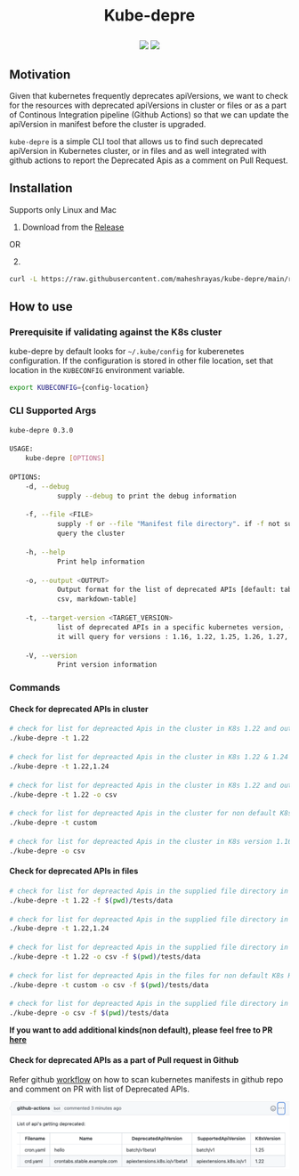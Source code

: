 

<h1 align="center">
  <p align="center">Kube-depre</p>
</h1>

<div align="center">
  <a href=""https://github.com/maheshrayas/kube-depre/actions/workflows/ci.yaml" alt="Build"><img src="https://github.com/maheshrayas/kube-depre/actions/workflows/ci.yaml/badge.svg" /></a>
  <a href="https://codecov.io/gh/maheshrayas/kube-depre" alt="Lint"><img src="https://codecov.io/gh/maheshrayas/kube-depre/branch/main/graph/badge.svg?token=VF6UCCDNXI" /></a>
</div>


## Motivation

Given that kubernetes frequently deprecates apiVersions, we want to check for the resources with deprecated apiVersions in cluster or files or as a part of Continous Integration pipeline (Github Actions) so that we can update the apiVersion in manifest before the cluster is upgraded.

`kube-depre` is a simple CLI tool that allows us to find such deprecated apiVersion in Kubernetes cluster, or in files and as well integrated with github actions to report the Deprecated Apis as a comment on Pull Request.

## Installation

Supports only Linux and Mac

1. Download from the [Release](https://github.com/maheshrayas/kube-depre/releases)

OR

2.

```bash
curl -L https://raw.githubusercontent.com/maheshrayas/kube-depre/main/release/install.sh | sh -

```

## How to use

### Prerequisite if validating against the K8s cluster

kube-depre by default looks for `~/.kube/config` for kuberenetes configuration. If the configuration is stored in other file location, set that location in the `KUBECONFIG` environment variable.

```bash
export KUBECONFIG={config-location}
```

### CLI Supported Args

```bash
kube-depre 0.3.0

USAGE:
    kube-depre [OPTIONS]

OPTIONS:
    -d, --debug
            supply --debug to print the debug information

    -f, --file <FILE>
            supply -f or --file "Manifest file directory". if -f not supplied, it will by default
            query the cluster

    -h, --help
            Print help information

    -o, --output <OUTPUT>
            Output format for the list of deprecated APIs [default: table] [possible values: table,
            csv, markdown-table]

    -t, --target-version <TARGET_VERSION>
            list of deprecated APIs in a specific kubernetes version, -t 1.22. If -t not supplied,
            it will query for versions : 1.16, 1.22, 1.25, 1.26, 1.27, 1.29, custom

    -V, --version
            Print version information
```

### Commands

#### Check for deprecated APIs in cluster

```bash
# check for list for depreacted Apis in the cluster in K8s 1.22 and output will be printed on terminal
./kube-depre -t 1.22

# check for list for depreacted Apis in the cluster in K8s 1.22 & 1.24 and output will be printed on terminal, it can be outputted to csv as well
./kube-depre -t 1.22,1.24

# check for list for depreacted Apis in the cluster in K8s 1.22 and output will be in csv format
./kube-depre -t 1.22 -o csv

# check for list for depreacted Apis in the cluster for non default K8s Custom resouces, for example: Istio, SecretStoreCSI etc.
./kube-depre -t custom

# check for list for depreacted Apis in the cluster in K8s version 1.16,1.22,1.24,1.25  and output will be in csv format
./kube-depre -o csv

```

#### Check for deprecated APIs in files

```bash
# check for list for depreacted Apis in the supplied file directory in K8s 1.22 and output will be printed on terminal
./kube-depre -t 1.22 -f $(pwd)/tests/data

# check for list for depreacted Apis in the supplied file directory in K8s 1.22 & 1.24 and output will be printed on terminal, it can be outputted to csv as well
./kube-depre -t 1.22,1.24

# check for list for depreacted Apis in the supplied file directory in K8s 1.22 and output will be in csv format
./kube-depre -t 1.22 -o csv -f $(pwd)/tests/data

# check for list for depreacted Apis in the files for non default K8s Kinds or Custom resouces, for example: Istio, SecretStoreCSI etc.
./kube-depre -t custom -o csv -f $(pwd)/tests/data

# check for list for depreacted Apis in the supplied file directory in K8s version 1.16,1.22,1.24,1.25  and output will be in csv format
./kube-depre -o csv -f $(pwd)/tests/data

```
**If you want to add additional kinds(non default), please feel free to PR [here](https://github.com/maheshrayas/k8s_deprecated_api/blob/main/vcustom/data.json)** 

#### Check for deprecated APIs as a part of Pull request in Github

Refer github [workflow](./.github/workflows/check_deprecated.yaml) on how to scan kubernetes manifests in github repo and comment on PR with list of Deprecated APIs.

![](./docs/img/github_action.png)


